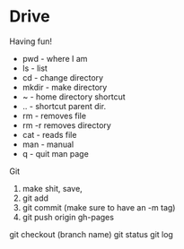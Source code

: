 # Drive

Having fun!

- pwd - where I am
- ls - list 
- cd - change directory
- mkdir - make directory
- ~ - home directory shortcut
- .. - shortcut parent dir.
- rm - removes file
- rm -r removes directory
- cat - reads file
- man - manual
- q - quit man page

Git

1. make shit, save, 
2. git add
3. git commit (make sure to have an -m tag)
4. git push origin gh-pages

git checkout (branch name) 
git status
git log


